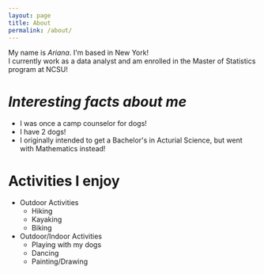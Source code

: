 ```yaml
---
layout: page
title: About
permalink: /about/  
---
```


My name is *Ariana*. I'm based in New York!  
I currently work as a data analyst and am enrolled in the Master of Statistics program at NCSU!  

# _Interesting facts about me_  
 
  - I was once a camp counselor for dogs!
  - I have 2 dogs!
  - I originally intended to get a Bachelor's in Acturial Science, but went with Mathematics instead!    
    
 # Activities I enjoy 
  
  + Outdoor Activities  
    * Hiking  
    * Kayaking  
    * Biking  
  + Outdoor/Indoor Activities  
    * Playing with my dogs  
    * Dancing  
    * Painting/Drawing  
     
  
 
 




